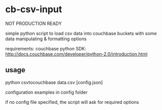 # cb-csv-input

NOT PRODUCTION READY

simple python script to load csv data into couchbase buckets with some data manipulating &amp; formatting options

requirements: couchbase python SDK: http://docs.couchbase.com/developer/python-2.0/introduction.html

## usage
python csvtocouchbase data.csv [config.json]

configuration examples in config folder

if no config file specified, the script will ask for required options

